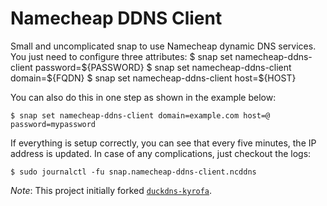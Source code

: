 # Namecheap DDNS Client

Small and uncomplicated snap to use Namecheap dynamic DNS services.
You just need to configure three attributes:
    $ snap set namecheap-ddns-client password=${PASSWORD}
    $ snap set namecheap-ddns-client domain=${FQDN}
    $ snap set namecheap-ddns-client host=${HOST}

You can also do this in one step as shown in the example below:

    $ snap set namecheap-ddns-client domain=example.com host=@ password=mypassword

If everything is setup correctly, you can see that every five minutes,
the IP address is updated. In case of any complications, just checkout the logs:

    $ sudo journalctl -fu snap.namecheap-ddns-client.ncddns

*Note*: This project initially forked [`duckdns-kyrofa`](https://github.com/kyrofa/duckdns).
